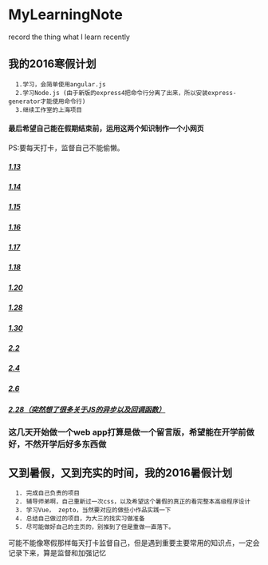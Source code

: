 # MyLearningNote
record the thing what I learn recently
## 我的2016寒假计划

      1.学习，会简单使用angular.js 
      2.学习Node.js (由于新版的express4把命令行分离了出来，所以安装express-generator才能使用命令行)
      3.继续工作室的上海项目
      
#### 最后希望自己能在假期结束前，运用这两个知识制作一个小网页
PS:要每天打卡，监督自己不能偷懒。 

##### [1.13](http://blog.sina.com.cn/s/blog_6943c2590102w79z.html)
##### [1.14](http://blog.sina.com.cn/s/blog_6943c2590102w7ez.html)
##### [1.15](http://blog.sina.com.cn/s/blog_6943c2590102w7k9.html)
##### [1.16](https://github.com/skykobe/MyLearningNote/issues/3)
##### [1.17](https://github.com/skykobe/MyLearningNote/issues/4)
##### [1.18](https://github.com/skykobe/MyLearningNote/issues/5)
##### [1.20](https://github.com/skykobe/MyLearningNote/issues/6)
##### [1.28](https://github.com/skykobe/MyLearningNote/issues/7)
##### [1.30](https://github.com/skykobe/MyLearningNote/issues/8)
##### [2.2](https://github.com/skykobe/MyLearningNote/issues/9)
##### [2.4](https://github.com/skykobe/MyLearningNote/issues/10)
##### [2.6](https://github.com/skykobe/MyLearningNote/issues/11)
##### [2.28（突然想了很多关于JS的异步以及回调函数）](https://github.com/skykobe/MyLearningNote/issues/12)

### 这几天开始做一个web app打算是做一个留言版，希望能在开学前做好，不然开学后好多东西做


## 又到暑假，又到充实的时间，我的2016暑假计划

      1. 完成自己负责的项目
      2. 辅导师弟啊，自己重新过一次css，以及希望这个暑假的真正的看完整本高级程序设计
      3. 学习Vue， zepto，当然要对应的做些小作品实践一下
      4. 总结自己做过的项目，为大三的找实习做准备
      5. 尽可能做好自己的主页的，别推到了但是重做一直落下。
      
可能不能像寒假那样每天打卡监督自己，但是遇到重要主要常用的知识点，一定会记录下来，算是监督和加强记忆
